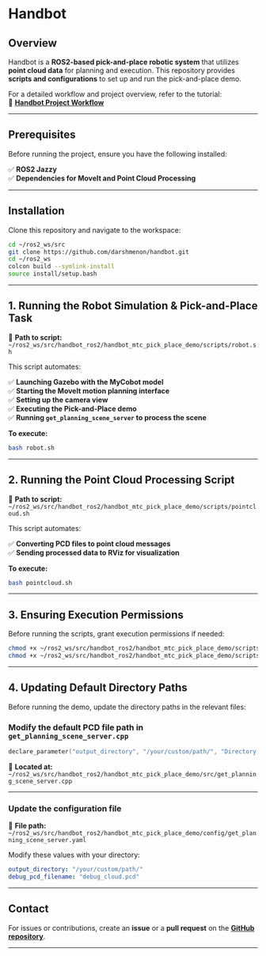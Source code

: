 # **Handbot**

## **Overview**

Handbot is a **ROS2-based pick-and-place robotic system** that utilizes **point cloud data** for planning and execution. This repository provides **scripts and configurations** to set up and run the pick-and-place demo.

For a detailed workflow and project overview, refer to the tutorial:\
📌 **[Handbot Project Workflow](https://docs.google.com/presentation/d/1_IrrrFWcnsJyO7S9RAhfpcaALf2ykr9DR3WG7Q5xyDs/edit?usp=sharing)**

---

## **Prerequisites**

Before running the project, ensure you have the following installed:

✅ **ROS2 Jazzy**\
✅ **Dependencies for MoveIt and Point Cloud Processing**

---

## **Installation**

Clone this repository and navigate to the workspace:

```bash
cd ~/ros2_ws/src
git clone https://github.com/darshmenon/handbot.git
cd ~/ros2_ws
colcon build --symlink-install
source install/setup.bash
```

---

## **1. Running the Robot Simulation & Pick-and-Place Task**

📂 **Path to script:**\
`~/ros2_ws/src/handbot_ros2/handbot_mtc_pick_place_demo/scripts/robot.sh`

This script automates:

✅ **Launching Gazebo with the MyCobot model**\
✅ **Starting the MoveIt motion planning interface**\
✅ **Setting up the camera view**\
✅ **Executing the Pick-and-Place demo**\
✅ **Running `get_planning_scene_server` to process the scene**

**To execute:**

```bash
bash robot.sh
```

---

## **2. Running the Point Cloud Processing Script**

📂 **Path to script:**\
`~/ros2_ws/src/handbot_ros2/handbot_mtc_pick_place_demo/scripts/pointcloud.sh`

This script automates:

✅ **Converting PCD files to point cloud messages**\
✅ **Sending processed data to RViz for visualization**

**To execute:**

```bash
bash pointcloud.sh
```

---

## **3. Ensuring Execution Permissions**

Before running the scripts, grant execution permissions if needed:

```bash
chmod +x ~/ros2_ws/src/handbot_ros2/handbot_mtc_pick_place_demo/scripts/pointcloud.sh
chmod +x ~/ros2_ws/src/handbot_ros2/handbot_mtc_pick_place_demo/scripts/robot.sh
```

---

## **4. Updating Default Directory Paths**

Before running the demo, update the directory paths in the relevant files:

### **Modify the default PCD file path in** `get_planning_scene_server.cpp`

```cpp
declare_parameter("output_directory", "/your/custom/path/", "Directory to save output PCD files");
```

📂 **Located at:**\
`~/ros2_ws/src/handbot_ros2/handbot_mtc_pick_place_demo/src/get_planning_scene_server.cpp`

---

### **Update the configuration file**

📂 **File path:**\
`~/ros2_ws/src/handbot_ros2/handbot_mtc_pick_place_demo/config/get_planning_scene_server.yaml`

Modify these values with your directory:

```yaml
output_directory: "/your/custom/path/"
debug_pcd_filename: "debug_cloud.pcd"
```

---

## **Contact**

For issues or contributions, create an **issue** or a **pull request** on the **[GitHub repository](https://github.com/darshmenon/handbot/)**.

---

